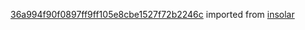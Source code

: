[36a994f90f0897ff9ff105e8cbe1527f72b2246c](https://github.com/insolar/insolar/commit/36a994f90f0897ff9ff105e8cbe1527f72b2246c) imported from [insolar](https://github.com/insolar/insolar)
